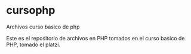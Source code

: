 # cursophp
Archivos curso basico de php 

Este es el repositorio de archivos en PHP tomados en el curso basico de PHP, 
tomado el platzi.
